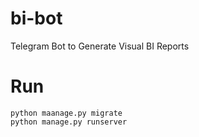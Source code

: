 # bi-bot
Telegram Bot to Generate Visual BI Reports

# Run
```shell
python maanage.py migrate
python manage.py runserver
```
